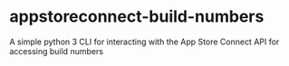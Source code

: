 # appstoreconnect-build-numbers
A simple python 3 CLI for interacting with the App Store Connect API for accessing build numbers
